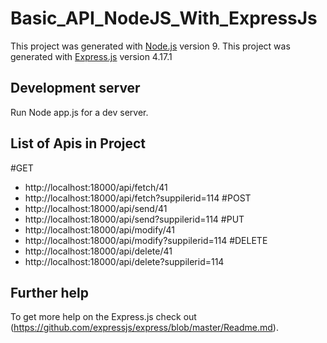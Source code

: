 # Basic_API_NodeJS_With_ExpressJs

This project was generated with [Node.js](https://github.com/nodejs/node) version 9.
This project was generated with [Express.js](https://github.com/expressjs/express) version 4.17.1

## Development server

Run Node app.js for a dev server.

## List of Apis in Project

#GET
  * http://localhost:18000/api/fetch/41  
  * http://localhost:18000/api/fetch?suppilerid=114
#POST  
  * http://localhost:18000/api/send/41
  * http://localhost:18000/api/send?suppilerid=114
#PUT 
  * http://localhost:18000/api/modify/41  
  * http://localhost:18000/api/modify?suppilerid=114
#DELETE  
  * http://localhost:18000/api/delete/41  
  * http://localhost:18000/api/delete?suppilerid=114

## Further help

To get more help on the Express.js check out (https://github.com/expressjs/express/blob/master/Readme.md).

